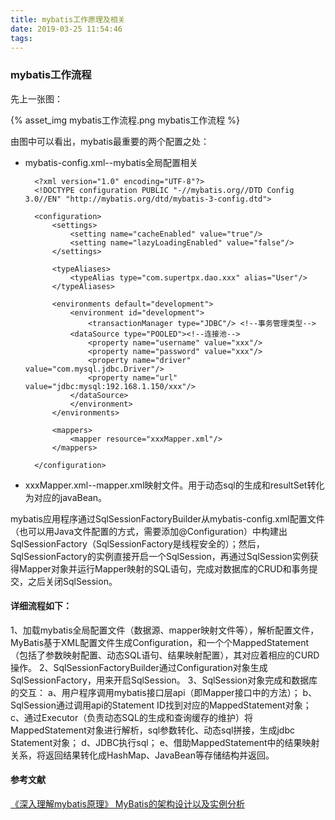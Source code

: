 ```yaml
---
title: mybatis工作原理及相关
date: 2019-03-25 11:54:46
tags:
---
```


### mybatis工作流程

先上一张图：

{% asset_img mybatis工作流程.png mybatis工作流程 %}

<!-- more -->

由图中可以看出，mybatis最重要的两个配置之处：
- mybatis-config.xml--mybatis全局配置相关

        <?xml version="1.0" encoding="UTF-8"?>
        <!DOCTYPE configuration PUBLIC "-//mybatis.org//DTD Config 3.0//EN" "http://mybatis.org/dtd/mybatis-3-config.dtd">

        <configuration>
            <settings>
                <setting name="cacheEnabled" value="true"/>
                <setting name="lazyLoadingEnabled" value="false"/>
            </settings>

            <typeAliases>
                <typeAlias type="com.supertpx.dao.xxx" alias="User"/>
            </typeAliases>

            <environments default="development">
                <environment id="development">
                    <transactionManager type="JDBC"/> <!--事务管理类型-->
                <dataSource type="POOLED"><!--连接池-->
                    <property name="username" value="xxx"/>
                    <property name="password" value="xxx"/>
                    <property name="driver" value="com.mysql.jdbc.Driver"/>
                    <property name="url" value="jdbc:mysql:192.168.1.150/xxx"/>
                </dataSource>
                </environment>
            </environments>

            <mappers>
                <mapper resource="xxxMapper.xml"/>
            </mappers>

        </configuration>

- xxxMapper.xml--mapper.xml映射文件。用于动态sql的生成和resultSet转化为对应的javaBean。

mybatis应用程序通过SqlSessionFactoryBuilder从mybatis-config.xml配置文件（也可以用Java文件配置的方式，需要添加@Configuration）中构建出SqlSessionFactory（SqlSessionFactory是线程安全的）；然后，SqlSessionFactory的实例直接开启一个SqlSession，再通过SqlSession实例获得Mapper对象并运行Mapper映射的SQL语句，完成对数据库的CRUD和事务提交，之后关闭SqlSession。

#### 详细流程如下：

1、加载mybatis全局配置文件（数据源、mapper映射文件等），解析配置文件，MyBatis基于XML配置文件生成Configuration，和一个个MappedStatement（包括了参数映射配置、动态SQL语句、结果映射配置），其对应着相应的CURD操作。
2、SqlSessionFactoryBuilder通过Configuration对象生成SqlSessionFactory，用来开启SqlSession。
3、SqlSession对象完成和数据库的交互：
a、用户程序调用mybatis接口层api（即Mapper接口中的方法）；
b、SqlSession通过调用api的Statement ID找到对应的MappedStatement对象；
c、通过Executor（负责动态SQL的生成和查询缓存的维护）将MappedStatement对象进行解析，sql参数转化、动态sql拼接，生成jdbc Statement对象；
d、JDBC执行sql；
e、借助MappedStatement中的结果映射关系，将返回结果转化成HashMap、JavaBean等存储结构并返回。

#### 参考文献

[《深入理解mybatis原理》 MyBatis的架构设计以及实例分析](https://blog.csdn.net/luanlouis/article/details/40422941)
